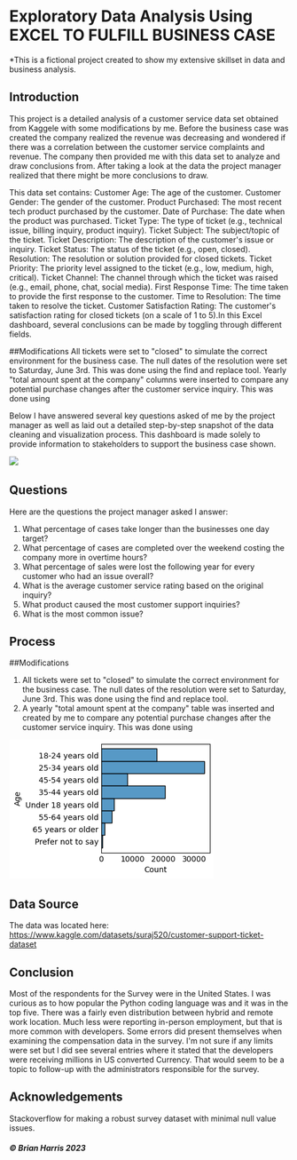 
# Exploratory Data Analysis Using EXCEL TO FULFILL BUSINESS CASE
*This is a fictional project created to show my extensive skillset in data and business analysis.

## **Introduction**
 

This project is a detailed analysis of a customer service data set obtained from Kaggele with some modifications by me. Before the business case was created the company realized the revenue was decreasing and wondered if there was a correlation between the customer service complaints and revenue. The company then provided me with this data set to analyze and draw conclusions from. After taking a look at the data the project manager realized that there might be more conclusions to draw.  

This data set contains:
Customer Age: The age of the customer.
Customer Gender: The gender of the customer.
Product Purchased: The most recent tech product purchased by the customer.
Date of Purchase: The date when the product was purchased.
Ticket Type: The type of ticket (e.g., technical issue, billing inquiry, product inquiry).
Ticket Subject: The subject/topic of the ticket.
Ticket Description: The description of the customer's issue or inquiry.
Ticket Status: The status of the ticket (e.g., open, closed).
Resolution: The resolution or solution provided for closed tickets.
Ticket Priority: The priority level assigned to the ticket (e.g., low, medium, high, critical).
Ticket Channel: The channel through which the ticket was raised (e.g., email, phone, chat, social media).
First Response Time: The time taken to provide the first response to the customer.
Time to Resolution: The time taken to resolve the ticket.
Customer Satisfaction Rating: The customer's satisfaction rating for closed tickets (on a scale of 1 to 5).In this Excel dashboard, several conclusions can be made by toggling through different fields.


##Modifications 
All tickets were set to "closed" to simulate the correct environment for the business case. The null dates of the resolution were set to Saturday, June 3rd. This was done using the find and replace tool. 
Yearly "total amount spent at the company" columns were inserted to compare any potential purchase changes after the customer service inquiry. This was done using 






Below I have answered several key questions asked of me by the project manager as well as laid out a detailed step-by-step snapshot of the data cleaning and visualization process. This dashboard is made solely to provide information to stakeholders to support the business case shown.  

<img src= "https://expertprogrammanagement.com/wp-content/uploads/2017/06/Project-Business-Case-Example.png?ezimgfmt=rs:600x600/rscb10/ng:webp/ngcb9">

## **Questions**

Here are the questions the project manager asked I answer:
1. What percentage of cases take longer than the businesses one day target?
2. What percentage of cases are completed over the weekend costing the company more in overtime hours?
3. What percentage of sales were lost the following year for every customer who had an issue overall?
4. What is the average customer service rating based on the original inquiry?
5. What product caused the most customer support inquiries?
6. What is the most common issue?




## **Process**


##Modifications 
1. All tickets were set to "closed" to simulate the correct environment for the business case. The null dates of the resolution were set to Saturday, June 3rd. This was done using the find and replace tool. 
2. A yearly "total amount spent at the company" table was inserted and created by me to compare any potential purchase changes after the customer service inquiry. This was done using 

<img src= "https://github.com/BrianHarrisCodes/Project/blob/main/Portfolio_Projects/2_Survey_EDA/images/age_bar.png">


## **Data Source**

The data was located here: https://www.kaggle.com/datasets/suraj520/customer-support-ticket-dataset

## **Conclusion**

Most of the respondents for the Survey were in the United States. I was curious as to how popular the Python coding language was and it was in the top five. There was a fairly even distribution between hybrid and remote work location. Much less were reporting in-person employment, but that is more common with developers. Some errors did present themselves when examining the compensation data in the survey.  I'm not sure if any limits were set but I did see several entries where it stated that the developers were receiving millions in US converted Currency. That would seem to be a topic to follow-up with the administrators responsible for the survey.


## **Acknowledgements**
Stackoverflow for making a robust survey dataset with minimal null value issues.


##### © Brian Harris 2023
